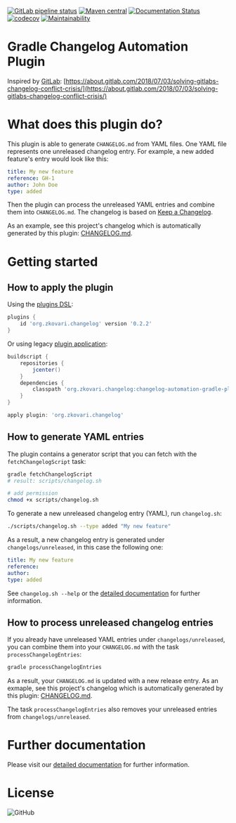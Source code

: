[![GitLab pipeline status](https://gitlab.com/zkovari/gradle-changelog-automation-plugin/badges/master/pipeline.svg)](https://gitlab.com/zkovari/gradle-changelog-automation-plugin/commits/master)
[![Maven central](https://img.shields.io/maven-central/v/org.zkovari.changelog/changelog-automation-gradle-plugin.svg)](https://search.maven.org/search?q=g:%20org.zkovari.changelog%20a:changelog-automation-gradle-plugin)
[![Documentation Status](https://readthedocs.org/projects/gradle-changelog-automation-plugin/badge/?version=latest)](https://gradle-changelog-automation-plugin.readthedocs.io/en/latest/?badge=latest)
[![codecov](https://codecov.io/gl/zkovari/gradle-changelog-automation-plugin/branch/master/graph/badge.svg)](https://codecov.io/gl/zkovari/gradle-changelog-automation-plugin)
[![Maintainability](https://api.codeclimate.com/v1/badges/4560682da831d5bdeb6f/maintainability)](https://codeclimate.com/github/zkovari/gradle-changelog-automation-plugin/maintainability)
# Gradle Changelog Automation Plugin

Inspired by [GitLab](https://gitlab.com/gitlab-org/gitlab-ce/): [https://about.gitlab.com/2018/07/03/solving-gitlabs-changelog-conflict-crisis/](https://about.gitlab.com/2018/07/03/solving-gitlabs-changelog-conflict-crisis/)

# What does this plugin do?

This plugin is able to generate `CHANGELOG.md` from YAML files. One YAML file represents one unreleased changelog entry. 
For example, a new added feature's entry would look like this:

```yaml
title: My new feature
reference: GH-1
author: John Doe
type: added
```

Then the plugin can process the unreleased YAML entries and combine them into `CHANGELOG.md`. 
The changelog is based on [Keep a Changelog](https://keepachangelog.com/en/1.0.0/).

As an example, see this project's changelog which is automatically generated by this plugin: 
[CHANGELOG.md](CHANGELOG.md).

# Getting started

## How to apply the plugin

Using the [plugins DSL](https://docs.gradle.org/current/userguide/plugins.html#sec:plugins_block):

```gradle
plugins {
    id 'org.zkovari.changelog' version '0.2.2'
}
```

Or using legacy [plugin application](https://docs.gradle.org/current/userguide/plugins.html#sec:old_plugin_application):

```gradle
buildscript {
    repositories {
        jcenter()
    }
    dependencies {
        classpath 'org.zkovari.changelog:changelog-automation-gradle-plugin:0.2.2'
    }
}

apply plugin: 'org.zkovari.changelog'
```

## How to generate YAML entries

The plugin contains a generator script that you can fetch with the `fetchChangelogScript` task:

```bash
gradle fetchChangelogScript
# result: scripts/changelog.sh

# add permission
chmod +x scripts/changelog.sh
```

To generate a new unreleased changelog entry (YAML), run `changelog.sh`:

```bash
./scripts/changelog.sh --type added "My new feature"
```
As a result, a new changelog entry is generated under `changelogs/unreleased`, 
in this case the following one:

```yaml
title: My new feature
reference:
author:
type: added
```

See `changelog.sh --help` or the [detailed documentation](https://gradle-changelog-automation-plugin.readthedocs.io/en/latest/2-user-guide.html#how-to-generate-unreleased-changelog-entries-yaml-files) for further information.

## How to process unreleased changelog entries

If you already have unreleased YAML entries under `changelogs/unreleased`, you can combine them into your `CHANGELOG.md` with the task `processChangelogEntries`:

```bash
gradle processChangelogEntries
```

As a result, your `CHANGELOG.md` is updated with a new release entry. 
As an exmaple, see this project's changelog which is automatically generated by this plugin: [CHANGELOG.md](CHANGELOG.md).

The task `processChangelogEntries` also removes your unreleased entries from `changelogs/unreleased`.

# Further documentation

Please visit our [detailed documentation](https://gradle-changelog-automation-plugin.readthedocs.io/en/latest/) for further information.

# License

![GitHub](https://img.shields.io/github/license/zkovari/gradle-changelog-automation-plugin)
